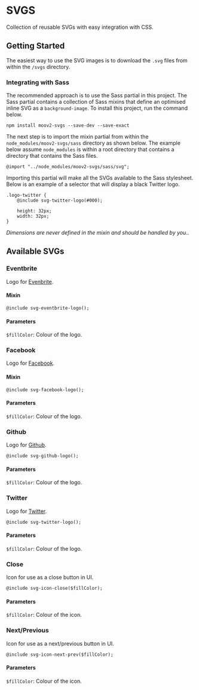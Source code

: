 # SVGS

Collection of reusable SVGs with easy integration with CSS.

## Getting Started

The easiest way to use the SVG images is to download the `.svg` files from within the `/svgs` directory.

### Integrating with Sass

The recommended approach is to use the Sass partial in this project. The Sass partial contains a collection of Sass mixins that define an optimised inline SVG as a `background-image`. To install this project, run the command below.

	npm install moov2-svgs --save-dev --save-exact

The next step is to import the mixin partial from within the `node_modules/moov2-svgs/sass` directory as shown below. The example below assume `node_modules` is within a root directory that contains a directory that contains the Sass files.

	@import "../node_modules/moov2-svgs/sass/svg";

Importing this partial will make all the SVGs available to the Sass stylesheet. Below is an example of a selector that will display a black Twitter logo.

	.logo-twitter {
		@include svg-twitter-logo(#000);

		height: 32px;
		width: 32px;
	}

*Dimensions are never defined in the mixin and should be handled by you.*.

## Available SVGs

### Eventbrite

Logo for [Evenbrite](https://www.eventbrite.co.uk/).

#### Mixin

	@include svg-eventbrite-logo();

#### Parameters

`$fillColor`: Colour of the logo.

### Facebook

Logo for [Facebook](https://facebook.com).

#### Mixin

	@include svg-facebook-logo();

#### Parameters

`$fillColor`: Colour of the logo.

### Github

Logo for [Github](https://github.com/).

	@include svg-github-logo();

#### Parameters

`$fillColor`: Colour of the logo.

### Twitter

Logo for [Twitter](https://twitter.com/).

	@include svg-twitter-logo();

#### Parameters

`$fillColor`: Colour of the logo.

### Close

Icon for use as a close button in UI.

	@include svg-icon-close($fillColor);

#### Parameters

`$fillColor`: Colour of the icon.

### Next/Previous

Icon for use as a next/previous button in UI.

	@include svg-icon-next-prev($fillColor);

#### Parameters

`$fillColor`: Colour of the icon.
